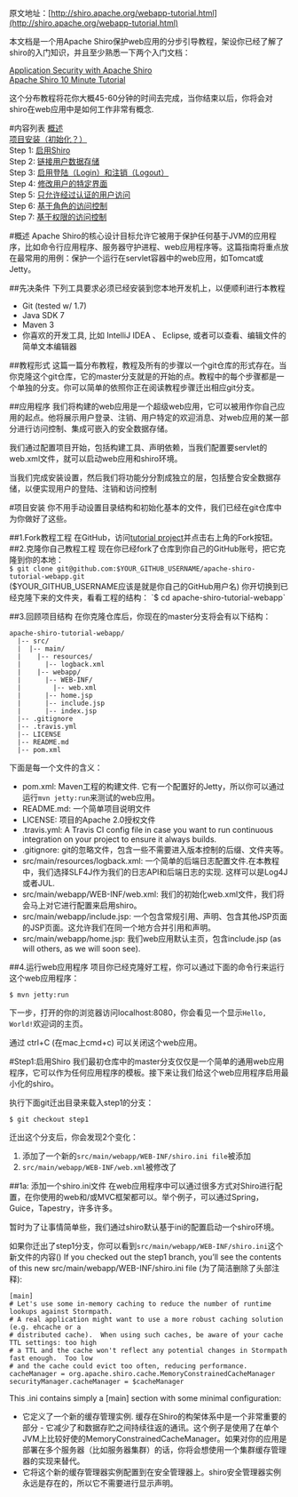 原文地址：[http://shiro.apache.org/webapp-tutorial.html](http://shiro.apache.org/webapp-tutorial.html)

本文档是一个用Apache Shiro保护web应用的分步引导教程，架设你已经了解了shiro的入门知识，并且至少熟悉一下两个入门文档：

[Application Security with Apache Shiro](http://www.infoq.com/articles/apache-shiro)  
[Apache Shiro 10 Minute Tutorial](http://shiro.apache.org/10-minute-tutorial.html)

这个分布教程将花你大概45-60分钟的时间去完成，当你结束以后，你将会对shiro在web应用中是如何工作非常有概念.

#内容列表
[概述](#概述)  
[项目安装（初始化？）](#项目安装)  
Step 1: [启用Shiro](#Step1:启用Shiro)  
Step 2: [链接用户数据存储](#step2)  
Step 3: [启用登陆（Login）和注销（Logout）](#step3)  
Step 4: [修改用户的特定界面](#step4)  
Step 5: [只允许经过认证的用户访问](#step5)  
Step 6: [基于角色的访问控制](#step6)  
Step 7: [基于权限的访问控制](#step7)  

#<span id="overview">概述</span>
Apache Shiro的核心设计目标允许它被用于保护任何基于JVM的应用程序，比如命令行应用程序、服务器守护进程、web应用程序等。这篇指南将重点放在最常用的用例：保护一个运行在servlet容器中的web应用，如Tomcat或Jetty。

##先决条件
下列工具要求必须已经安装到您本地开发机上，以便顺利进行本教程
* Git (tested w/ 1.7)  
* Java SDK 7  
* Maven 3  
* 你喜欢的开发工具, 比如 IntelliJ IDEA 、 Eclipse, 或者可以查看、编辑文件的简单文本编辑器

##教程形式
这篇一篇分布教程，教程及所有的步骤以一个git仓库的形式存在。当你克隆这个git仓库，它的master分支就是的开始的点。教程中的每个步骤都是一个单独的分支。你可以简单的依照你正在阅读教程步骤迁出相应git分支。

##应用程序
我们将构建的web应用是一个超级web应用，它可以被用作你自己应用的起点。他将展示用户登录、注销、用户特定的欢迎消息、对web应用的某一部分进行访问控制、集成可嵌入的安全数据存储。

我们通过配置项目开始，包括构建工具、声明依赖，当我们配置要servlet的web.xml文件，就可以启动web应用和shiro环境。

当我们完成安装设置，然后我们将功能分分割成独立的层，包括整合安全数据存储，以便实现用户的登陆、注销和访问控制

#项目安装
你不用手动设置目录结构和初始化基本的文件，我们已经在git仓库中为你做好了这些。

##1.Fork教程工程
在GitHub，访问[tutorial project](https://github.com/lhazlewood/apache-shiro-tutorial-webapp)并点击右上角的Fork按钮。
##2.克隆你自己教程工程
现在你已经fork了仓库到你自己的GitHub账号，把它克隆到你的本地：  
`$ git clone git@github.com:$YOUR_GITHUB_USERNAME/apache-shiro-tutorial-webapp.git`  
($YOUR_GITHUB_USERNAME应该是就是你自己的GitHub用户名)  
你开切换到已经克隆下来的文件夹，看看工程的结构：   
`$ cd apache-shiro-tutorial-webapp`

##3.回顾项目结构
在你克隆仓库后，你现在的master分支将会有以下结构： 
```
apache-shiro-tutorial-webapp/
  |-- src/
  |  |-- main/
  |    |-- resources/
  |      |-- logback.xml
  |    |-- webapp/
  |      |-- WEB-INF/
  |        |-- web.xml
  |      |-- home.jsp
  |      |-- include.jsp
  |      |-- index.jsp
  |-- .gitignore
  |-- .travis.yml
  |-- LICENSE
  |-- README.md
  |-- pom.xml
```
下面是每一个文件的含义：
* pom.xml: Maven工程的构建文件. 它有一个配置好的Jetty，所以你可以通过运行`mvn jetty:run`来测试的web应用。
* README.md: 一个简单项目说明文件
* LICENSE: 项目的Apache 2.0授权文件
* .travis.yml: A Travis CI config file in case you want to run continuous integration on your project to ensure it always builds.
* .gitignore: git的忽略文件，包含一些不需要进入版本控制的后缀、文件夹等。
* src/main/resources/logback.xml: 一个简单的后端日志配置文件.在本教程中，我们选择SLF4J作为我们的日志API和后端日志的实现. 这样可以是Log4J或者JUL.
* src/main/webapp/WEB-INF/web.xml: 我们的初始化web.xml文件，我们将会马上对它进行配置来启用shiro。
* src/main/webapp/include.jsp: 一个包含常规引用、声明、包含其他JSP页面的JSP页面。这允许我们在同一个地方合并引用和声明。
* src/main/webapp/home.jsp: 我们web应用默认主页，包含include.jsp (as will others, as we will soon see).

##4.运行web应用程序
项目你已经克隆好工程，你可以通过下面的命令行来运行这个web应用程序：
```
$ mvn jetty:run 
```
下一步，打开的你的浏览器访问localhost:8080，你会看见一个显示`Hello, World!`欢迎词的主页。

通过 ctrl+C (在mac上cmd+c) 可以关闭这个web应用。

#Step1:启用Shiro
我们最初仓库中的master分支仅仅是一个简单的通用web应用程序，它可以作为任何应用程序的模板。接下来让我们给这个web应用程序启用最小化的shiro。

执行下面git迁出目录来载入step1的分支：
```
$ git checkout step1
```
迁出这个分支后，你会发现2个变化：

1. 添加了一个新的`src/main/webapp/WEB-INF/shiro.ini file`被添加  
2. `src/main/webapp/WEB-INF/web.xml`被修改了  

##1a: 添加一个shiro.ini文件
在web应用程序中可以通过很多方式对Shiro进行配置，在你使用的web和/或MVC框架都可以。举个例子，可以通过Spring，Guice，Tapestry，许多许多。

暂时为了让事情简单些，我们通过shiro默认基于ini的配置启动一个shiro环境。

如果你迁出了step1分支，你可以看到`src/main/webapp/WEB-INF/shiro.ini`这个新文件的内容()
If you checked out the step1 branch, you’ll see the contents of this new src/main/webapp/WEB-INF/shiro.ini file (为了简洁删除了头部注释):
```
[main]
# Let's use some in-memory caching to reduce the number of runtime lookups against Stormpath.
# A real application might want to use a more robust caching solution (e.g. ehcache or a
# distributed cache).  When using such caches, be aware of your cache TTL settings: too high
# a TTL and the cache won't reflect any potential changes in Stormpath fast enough.  Too low
# and the cache could evict too often, reducing performance.
cacheManager = org.apache.shiro.cache.MemoryConstrainedCacheManager
securityManager.cacheManager = $cacheManager
```

This .ini contains simply a [main] section with some minimal configuration:

* 它定义了一个新的缓存管理实例. 缓存在Shiro的构架体系中是一个非常重要的部分 - 它减少了和数据存贮之间持续往返的通讯。这个例子是使用了在单个JVM上比较好使的MemoryConstrainedCacheManager。如果对你的应用是部署在多个服务器（比如服务器集群）的话，你将会想使用一个集群缓存管理器的实现来替代。
* 它将这个新的缓存管理器实例配置到在安全管理器上。shiro安全管理器实例永远是存在的，所以它不需要进行显示声明。



